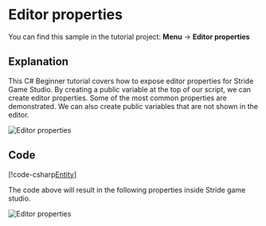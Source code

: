 # Editor properties
You can find this sample in the tutorial project: **Menu** &rarr; **Editor properties** 

## Explanation
This C# Beginner tutorial covers how to expose editor properties for Stride Game Studio. By creating a public variable at the top of our script, we can create editor properties. Some of the most common properties are demonstrated. We can also create public variables that are not shown in the editor.

![Editor properties](media/editor-properties2.png)

## Code
[!code-csharp[Entity](..\..\..\..\stride\samples\Tutorials\CSharpBeginner\CSharpBeginner\CSharpBeginner.Game\Code\PropertiesDEmo.cs)]

The code above will result in the following properties inside Stride game studio.

![Editor properties](media/editor-properties.png)